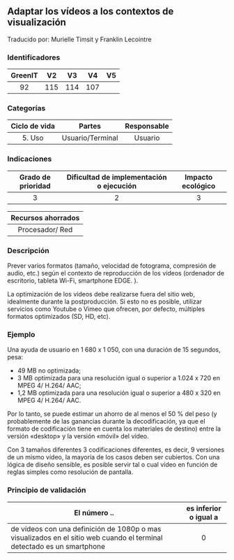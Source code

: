 ## Adaptar los vídeos a los contextos de visualización

Traducido por: Murielle Timsit y Franklin Lecointre

### Identificadores

| GreenIT | V2  | V3  | V4  | V5  |
| :-----: | :-: | :-: | :-: | :-: |
|   92    | 115 | 114 | 107 |     |

### Categorías

| Ciclo de vida |      Partes      | Responsable |
| :-----------: | :--------------: | :---------: |
|    5. Uso     | Usuario/Terminal |   Usuario   |

### Indicaciones

| Grado de prioridad | Dificultad de implementación o ejecución | Impacto ecológico |
| :----------------: | :--------------------------------------: | :---------------: |
|         3          |                    2                     |         3         |

| Recursos ahorrados |
| :----------------: |
|  Procesador/ Red   |

### Descripción

Prever varios formatos (tamaño, velocidad de fotograma, compresión de audio, etc.) según el contexto de reproducción de los vídeos (ordenador de escritorio, tableta Wi-Fi, smartphone EDGE. ).

La optimización de los vídeos debe realizarse fuera del sitio web, idealmente durante la postproducción. Si esto no es posible, utilizar servicios como Youtube o Vimeo que ofrecen, por defecto, múltiples formatos optimizados (SD, HD, etc).

### Ejemplo

Una ayuda de usuario en 1 680 x 1 050, con una duración de 15 segundos, pesa:

- 49 MB no optimizada;
- 3 MB optimizada para una resolución igual o superior a 1.024 x 720 en MPEG 4/ H.264/ AAC;
- 1,2 MB optimizada para una resolución igual o superior a 480 x 320 en MPEG 4/ H.264/ AAC.

Por lo tanto, se puede estimar un ahorro de al menos el 50 % del peso (y probablemente de las ganancias durante la decodificación, ya que el formato de codificación tiene en cuenta los materiales de destino) entre la versión «desktop» y la versión «móvil» del vídeo.

Con 3 tamaños diferentes 3 codificaciones diferentes, es decir, 9 versiones de un mismo vídeo, la mayoría de los casos deben ser cubiertos. Con una lógica de diseño sensible, es posible servir tal o cual vídeo en función de reglas simples como resolución de pantalla.

### Principio de validación

| El número ..                                                                                                           | es inferior o igual a |
| ---------------------------------------------------------------------------------------------------------------------- | :-------------------: |
| de vídeos con una definición de 1080p o mas visualizados en el sitio web cuando el terminal detectado es un smartphone |           0           |
